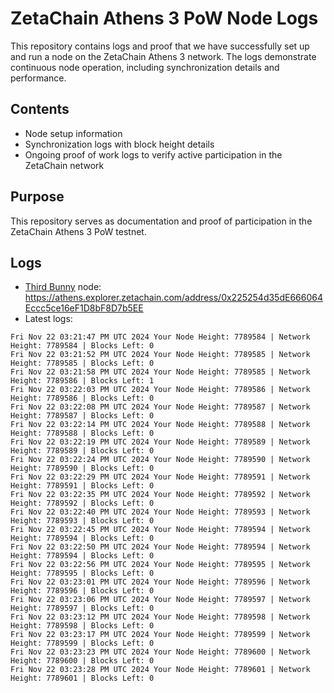 # ZetaChain Athens 3 PoW Node Logs
This repository contains logs and proof that we have successfully set up and run a node on the ZetaChain Athens 3 network. The logs demonstrate continuous node operation, including synchronization details and performance.

## Contents
- Node setup information
- Synchronization logs with block height details
- Ongoing proof of work logs to verify active participation in the ZetaChain network

## Purpose
This repository serves as documentation and proof of participation in the ZetaChain Athens 3 PoW testnet.

## Logs

- [Third Bunny](https://thirdbunny.xyz/) node: https://athens.explorer.zetachain.com/address/0x225254d35dE666064Eccc5ce16eF1D8bF8D7b5EE
- Latest logs:
```
Fri Nov 22 03:21:47 PM UTC 2024 Your Node Height: 7789584 | Network Height: 7789584 | Blocks Left: 0
Fri Nov 22 03:21:52 PM UTC 2024 Your Node Height: 7789585 | Network Height: 7789585 | Blocks Left: 0
Fri Nov 22 03:21:58 PM UTC 2024 Your Node Height: 7789585 | Network Height: 7789586 | Blocks Left: 1
Fri Nov 22 03:22:03 PM UTC 2024 Your Node Height: 7789586 | Network Height: 7789586 | Blocks Left: 0
Fri Nov 22 03:22:08 PM UTC 2024 Your Node Height: 7789587 | Network Height: 7789587 | Blocks Left: 0
Fri Nov 22 03:22:14 PM UTC 2024 Your Node Height: 7789588 | Network Height: 7789588 | Blocks Left: 0
Fri Nov 22 03:22:19 PM UTC 2024 Your Node Height: 7789589 | Network Height: 7789589 | Blocks Left: 0
Fri Nov 22 03:22:24 PM UTC 2024 Your Node Height: 7789590 | Network Height: 7789590 | Blocks Left: 0
Fri Nov 22 03:22:29 PM UTC 2024 Your Node Height: 7789591 | Network Height: 7789591 | Blocks Left: 0
Fri Nov 22 03:22:35 PM UTC 2024 Your Node Height: 7789592 | Network Height: 7789592 | Blocks Left: 0
Fri Nov 22 03:22:40 PM UTC 2024 Your Node Height: 7789593 | Network Height: 7789593 | Blocks Left: 0
Fri Nov 22 03:22:45 PM UTC 2024 Your Node Height: 7789594 | Network Height: 7789594 | Blocks Left: 0
Fri Nov 22 03:22:50 PM UTC 2024 Your Node Height: 7789594 | Network Height: 7789594 | Blocks Left: 0
Fri Nov 22 03:22:56 PM UTC 2024 Your Node Height: 7789595 | Network Height: 7789595 | Blocks Left: 0
Fri Nov 22 03:23:01 PM UTC 2024 Your Node Height: 7789596 | Network Height: 7789596 | Blocks Left: 0
Fri Nov 22 03:23:06 PM UTC 2024 Your Node Height: 7789597 | Network Height: 7789597 | Blocks Left: 0
Fri Nov 22 03:23:12 PM UTC 2024 Your Node Height: 7789598 | Network Height: 7789598 | Blocks Left: 0
Fri Nov 22 03:23:17 PM UTC 2024 Your Node Height: 7789599 | Network Height: 7789599 | Blocks Left: 0
Fri Nov 22 03:23:23 PM UTC 2024 Your Node Height: 7789600 | Network Height: 7789600 | Blocks Left: 0
Fri Nov 22 03:23:28 PM UTC 2024 Your Node Height: 7789601 | Network Height: 7789601 | Blocks Left: 0
```
